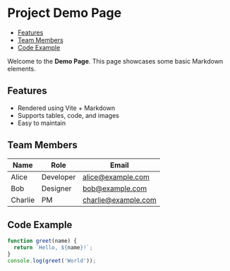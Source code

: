 # Project Demo Page

- [Features](#features)
- [Team Members](#team-members)
- [Code Example](#code-example)

Welcome to the **Demo Page**. This page showcases some basic Markdown elements.

## Features

- Rendered using Vite + Markdown
- Supports tables, code, and images
- Easy to maintain

## Team Members

| Name    | Role      | Email               |
| ------- | --------- | ------------------- |
| Alice   | Developer | alice@example.com   |
| Bob     | Designer  | bob@example.com     |
| Charlie | PM        | charlie@example.com |

## Code Example

```js
function greet(name) {
  return `Hello, ${name}!`;
}
console.log(greet('World'));
```

